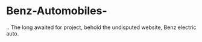 # Benz-Automobiles-
.. The long awaited for project, behold the undisputed website, Benz electric auto.
